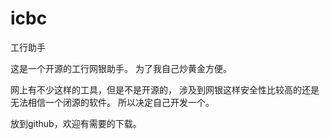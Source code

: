icbc
====

工行助手

这是一个开源的工行网银助手。
为了我自己炒黄金方便。

网上有不少这样的工具，但是不是开源的，
涉及到网银这样安全性比较高的还是无法相信一个闭源的软件。
所以决定自己开发一个。 

放到github，欢迎有需要的下载。